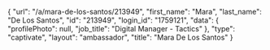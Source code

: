 {
    "url": "\/a\/mara-de-los-santos\/213949",
    "first_name": "Mara",
    "last_name": "De Los Santos",
    "id": "213949",
    "login_id": "1759121",
    "data": {
        "profilePhoto": null,
        "job_title": "Digital Manager - Tactics"
    },
    "type": "captivate",
    "layout": "ambassador",
    "title": "Mara De Los Santos"
}